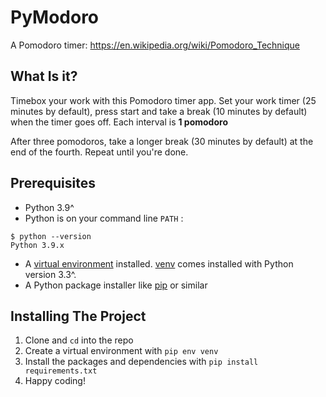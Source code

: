 # PyModoro
A Pomodoro timer: https://en.wikipedia.org/wiki/Pomodoro_Technique

## What Is it?
Timebox your work with this Pomodoro timer app. Set your work timer (25 minutes by default), press start and take a break (10 minutes by default) when the timer goes off. Each interval is **1 pomodoro**

After three pomodoros, take a longer break (30 minutes by default) at the end of the fourth. Repeat until you're done.


## Prerequisites
* Python 3.9^
* Python is on your command line `PATH` : <br>
```
$ python --version
Python 3.9.x
```
* A [virtual environment](https://packaging.python.org/en/latest/tutorials/installing-packages/#creating-and-using-virtual-environments) installed. [venv](https://docs.python.org/3/library/venv.html) comes installed with Python version 3.3^.
* A Python package installer like [pip](https://pypi.org/project/pip/) or similar

## Installing The Project
1. Clone and `cd` into the repo
3. Create a virtual environment with `pip env venv` 
4. Install the packages and dependencies with `pip install requirements.txt`
5. Happy coding!

